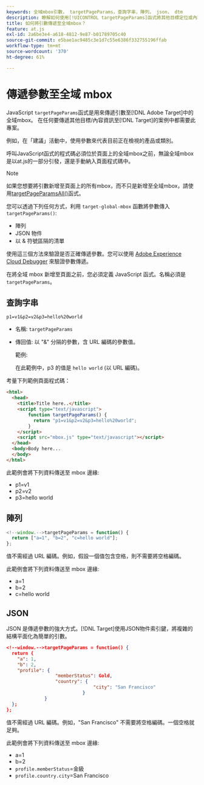 ```yaml
---
keywords: 全域mbox引數， targetPageParams，查詢字串，陣列， json， dtm
description: 瞭解如何使用[!UICONTROL targetPageParams]函式將其他目標定位或內容資訊傳遞至 [!DNL Adobe Target] 全域mbox。
title: 如何將引數傳遞至全域mbox？
feature: at.js
exl-id: 2a6be3e4-a618-4812-9e87-b01789705c40
source-git-commit: e5bae1ac9485c3e1d7c55e6386f332755196ffab
workflow-type: tm+mt
source-wordcount: '370'
ht-degree: 61%

---
```


# 傳遞參數至全域 mbox

JavaScript `targetPageParams`函式是用來傳遞引數至[!DNL Adobe Target]中的全域mbox。 在任何要傳遞其他目標/內容資訊至[!DNL Target]的案例中都需要此專案。

例如，在「建議」活動中，使用參數來代表目前正在檢視的產品或類別。

呼叫JavaScript函式的程式碼必須位於頁面上的全域mbox之前，無論全域mbox是以at.js的一部分引發，還是手動納入頁面程式碼中。

>[!NOTE]
>
>如果您想要將引數新增至頁面上的所有mbox，而不只是新增至全域mbox，請使用[targetPageParamsAll()](/help/dev/implement/client-side/atjs/atjs-functions/targetpageparamsall.md)函式。

您可以透過下列任何方式，利用 `target-global-mbox` 函數將參數傳入 `targetPageParams()`:

* 陣列
* JSON 物件
* 以 &amp; 符號區隔的清單

使用這三個方法來驗證是否正確傳遞參數。您可以使用 [Adobe Experience Cloud Debugger](https://experienceleague.adobe.com/docs/debugger/using/experience-cloud-debugger.html?lang=zh-Hant) 來驗證參數傳遞。

在將全域 mbox 新增至頁面之前，您必須定義 JavaScript 函式。名稱必須是 `targetPageParams`。

## 查詢字串

```
p1=v1&p2=v2&p3=hello%20world
```

* 名稱: `targetPageParams`
* 傳回值: 以 &quot;&amp;&quot; 分隔的參數，含 URL 編碼的參數值。

  範例:  

  在此範例中，p3 的值是 `hello world` (以 URL 編碼)。

考量下列範例頁面程式碼：

```html {line-numbers="true"}
<html> 
  <head> 
    <title>Title here..</title> 
    <script type="text/javascript"> 
        function targetPageParams() { 
          return "p1=v1&p2=v2&p3=hello%20world";
        } 
    </script> 
    <script src="mbox.js" type="text/javascript"></script> 
  </head> 
  <body>Body here... 
  </body> 
</html>
```

此範例會將下列資料傳送至 mbox 邊緣:

* p1=v1
* p2=v2
* p3=hello world

## 陣列

```javascript {line-numbers="true"}
<!--window.-->targetPageParams = function() { 
  return ["a=1", "b=2", "c=hello world"]; 
}; 
```

值不需經過 URL 編碼。例如，假設一個值包含空格，則不需要將空格編碼。

此範例會將下列資料傳送至 mbox 邊緣:

* a=1
* b=2
* c=hello world

## JSON

JSON 是傳遞參數的強大方式。[!DNL Target]使用JSON物件索引鍵，將複雜的結構平面化為簡單的引數。

```json {line-numbers="true"}
<!--window.-->targetPageParams = function() { 
  return { 
    "a": 1, 
    "b": 2, 
    "profile": { 
                  "memberStatus": Gold, 
                  "country": { 
                                "city": "San Francisco" 
                            } 
              } 
  }; 
}; 
```

值不需經過 URL 編碼。例如，&quot;San Francisco&quot; 不需要將空格編碼。一個空格就足夠。

此範例會將下列資料傳送至 mbox 邊緣:

* a=1
* b=2
* `profile.memberStatus`=金級
* `profile.country.city`=San Francisco
